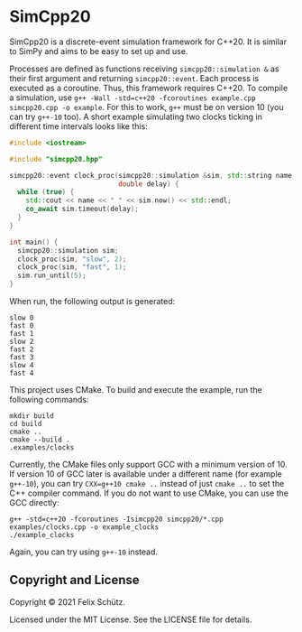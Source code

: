 # SimCpp20

SimCpp20 is a discrete-event simulation framework for C++20.
It is similar to SimPy and aims to be easy to set up and use.

Processes are defined as functions receiving `simcpp20::simulation &` as their first argument and returning `simcpp20::event`.
Each process is executed as a coroutine.
Thus, this framework requires C++20.
To compile a simulation, use `g++ -Wall -std=c++20 -fcoroutines example.cpp simcpp20.cpp -o example`.
For this to work, `g++` must be on version 10 (you can try `g++-10` too).
A short example simulating two clocks ticking in different time intervals looks like this:

```c++
#include <iostream>

#include "simcpp20.hpp"

simcpp20::event clock_proc(simcpp20::simulation &sim, std::string name,
                           double delay) {
  while (true) {
    std::cout << name << " " << sim.now() << std::endl;
    co_await sim.timeout(delay);
  }
}

int main() {
  simcpp20::simulation sim;
  clock_proc(sim, "slow", 2);
  clock_proc(sim, "fast", 1);
  sim.run_until(5);
}
```

When run, the following output is generated:

```text
slow 0
fast 0
fast 1
slow 2
fast 2
fast 3
slow 4
fast 4
```

This project uses CMake.
To build and execute the example, run the following commands:

```shell
mkdir build
cd build
cmake ..
cmake --build .
.examples/clocks
```

Currently, the CMake files only support GCC with a minimum version of 10.
If version 10 of GCC later is available under a different name (for example `g++-10`), you can try `CXX=g++10 cmake ..` instead of just `cmake ..` to set the C++ compiler command.
If you do not want to use CMake, you can use the GCC directly:

```shell
g++ -std=c++20 -fcoroutines -Isimcpp20 simcpp20/*.cpp examples/clocks.cpp -o example_clocks
./example_clocks
```

Again, you can try using `g++-10` instead.

## Copyright and License

Copyright © 2021 Felix Schütz.

Licensed under the MIT License.
See the LICENSE file for details.

